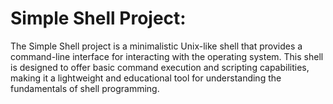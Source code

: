 # Simple Shell Project:
The Simple Shell project is a minimalistic Unix-like shell that provides a command-line interface for interacting with the operating system. This shell is designed to offer basic command execution and scripting capabilities, making it a lightweight and educational tool for understanding the fundamentals of shell programming.